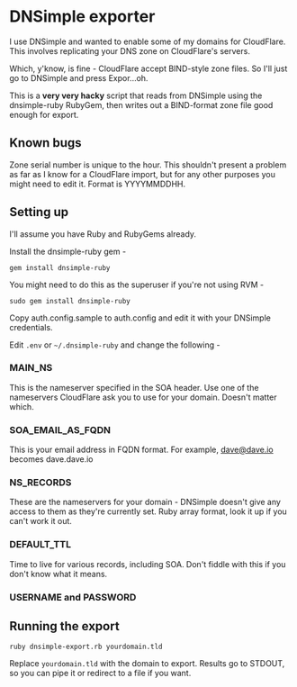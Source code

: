 # DNSimple exporter

I use DNSimple and wanted to enable some of my domains for CloudFlare. This involves replicating your DNS zone on CloudFlare's servers.

Which, y'know, is fine - CloudFlare accept BIND-style zone files.  So I'll just go to DNSimple and press Expor...oh.

This is a **very very hacky** script that reads from DNSimple using the dnsimple-ruby RubyGem, then writes out a BIND-format zone file good enough for export.

## Known bugs

Zone serial number is unique to the hour.  This shouldn't present a problem as far as I know for a CloudFlare import, but for any other purposes you might need to edit it. Format is YYYYMMDDHH.

## Setting up

I'll assume you have Ruby and RubyGems already.

Install the dnsimple-ruby gem -

`gem install dnsimple-ruby`

You might need to do this as the superuser if you're not using RVM -

`sudo gem install dnsimple-ruby`

Copy auth.config.sample to auth.config and edit it with your DNSimple credentials.

Edit `.env` or `~/.dnsimple-ruby` and change the following -

### MAIN_NS

This is the nameserver specified in the SOA header.  Use one of the nameservers CloudFlare ask you to use for your domain.  Doesn't matter which.

### SOA_EMAIL_AS_FQDN

This is your email address in FQDN format. For example, dave@dave.io becomes dave.dave.io

### NS_RECORDS

These are the nameservers for your domain - DNSimple doesn't give any access to them as they're currently set.  Ruby array format, look it up if you can't work it out.

### DEFAULT_TTL

Time to live for various records, including SOA. Don't fiddle with this if you don't know what it means.

### USERNAME and PASSWORD

## Running the export

`ruby dnsimple-export.rb yourdomain.tld`

Replace `yourdomain.tld` with the domain to export.  Results go to STDOUT, so you can pipe it or redirect to a file if you want.

